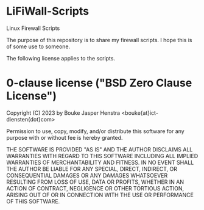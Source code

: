 # LiFiWall-Scripts
Linux Firewall Scripts

The purpose of this repository is to share my firewall scripts. I hope this is of some use to someone. 

The following license applies to the scripts.

# 0-clause license ("BSD Zero Clause License")
Copyright (C) 2023 by Bouke Jasper Henstra <bouke{at}ict-diensten{dot}com>

Permission to use, copy, modify, and/or distribute this software for any purpose with or without fee is hereby granted.

THE SOFTWARE IS PROVIDED "AS IS" AND THE AUTHOR DISCLAIMS ALL WARRANTIES WITH REGARD TO THIS SOFTWARE INCLUDING ALL IMPLIED WARRANTIES OF MERCHANTABILITY AND FITNESS. IN NO EVENT SHALL THE AUTHOR BE LIABLE FOR ANY SPECIAL, DIRECT, INDIRECT, OR CONSEQUENTIAL DAMAGES OR ANY DAMAGES WHATSOEVER RESULTING FROM LOSS OF USE, DATA OR PROFITS, WHETHER IN AN ACTION OF CONTRACT, NEGLIGENCE OR OTHER TORTIOUS ACTION, ARISING OUT OF OR IN CONNECTION WITH THE USE OR PERFORMANCE OF THIS SOFTWARE.
